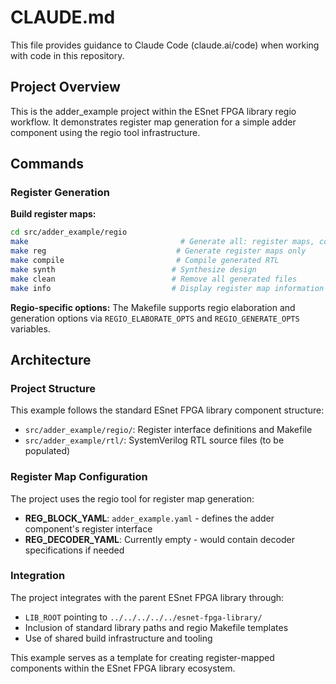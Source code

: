 # CLAUDE.md

This file provides guidance to Claude Code (claude.ai/code) when working with code in this repository.

## Project Overview

This is the adder_example project within the ESnet FPGA library regio workflow. It demonstrates register map generation for a simple adder component using the regio tool infrastructure.

## Commands

### Register Generation

**Build register maps:**
```bash
cd src/adder_example/regio
make                                  # Generate all: register maps, compile, and synthesize
make reg                             # Generate register maps only
make compile                         # Compile generated RTL
make synth                          # Synthesize design
make clean                          # Remove all generated files
make info                           # Display register map information
```

**Regio-specific options:**
The Makefile supports regio elaboration and generation options via `REGIO_ELABORATE_OPTS` and `REGIO_GENERATE_OPTS` variables.

## Architecture

### Project Structure

This example follows the standard ESnet FPGA library component structure:
- `src/adder_example/regio/`: Register interface definitions and Makefile
- `src/adder_example/rtl/`: SystemVerilog RTL source files (to be populated)

### Register Map Configuration

The project uses the regio tool for register map generation:
- **REG_BLOCK_YAML**: `adder_example.yaml` - defines the adder component's register interface
- **REG_DECODER_YAML**: Currently empty - would contain decoder specifications if needed

### Integration

The project integrates with the parent ESnet FPGA library through:
- `LIB_ROOT` pointing to `../../../../../esnet-fpga-library/`
- Inclusion of standard library paths and regio Makefile templates
- Use of shared build infrastructure and tooling

This example serves as a template for creating register-mapped components within the ESnet FPGA library ecosystem.